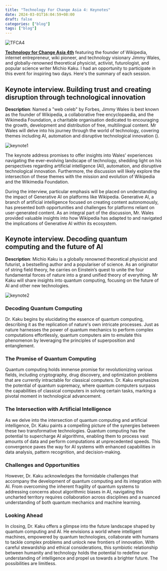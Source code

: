 ```yaml
---
title: "Technology For Change Asia 4: Keynotes"
date: 2024-03-01T16:04:59+08:00
draft: false
categories: ["blog"]
tags: ["blog"]
---
```


![TFCA4](https://i.ibb.co/DM19znq/IMG20240227084112.jpg)

[**Technology for Change Asia 4th**](https://events.economist.com/technology-for-change-week/) featuring the founder of Wikipedia, internet entrepreneur, wiki pioneer, and technology visionary Jimmy Wales, and globally-renowned theoretical physicist, activist, futurologist, and popular science writer Michio Kaku. I had an opportunity to participate in this event for inspiring two days. Here's the summary of each session.

## Keynote interview. Building trust and creating disruption through technological innovation

**Description**: Named a "web celeb" by Forbes, Jimmy Wales is best known as the founder of Wikipedia, a collaborative free encyclopaedia, and the Wikimedia Foundation, a charitable organisation dedicated to encouraging the growth, development and distribution of free, multilingual content. Mr Wales will delve into his journey through the world of technology, covering themes including AI, automation and disruptive technological innovation ().

![keynote1](https://i.ibb.co/y8S6YYD/IMG20240227094035.jpg)

The keynote address promises to offer insights into Wales' experiences navigating the ever-evolving landscape of technology, shedding light on his perspectives regarding artificial intelligence (AI), automation, and disruptive technological innovation. Furthermore, the discussion will likely explore the intersection of these themes with the mission and evolution of Wikipedia and the Wikimedia Foundation.

During the interview, particular emphasis will be placed on understanding the impact of Generative AI on platforms like Wikipedia. Generative AI, a branch of artificial intelligence focused on creating content autonomously, has presented both opportunities and challenges for platforms reliant on user-generated content. As an integral part of the discussion, Mr. Wales provided valuable insights into how Wikipedia has adapted to and navigated the implications of Generative AI within its ecosystem.

## Keynote interview. Decoding quantum computing and the future of AI

**Description**: Michio Kaku is a globally renowned theoretical physicist and futurist, a bestselling author and a populariser of science. As an originator of string field theory, he carries on Einstein’s quest to unite the four fundamental forces of nature into a grand unified theory of everything. Mr Kaku will share insights into quantum computing, focusing on the future of AI and other new technologies.

![keynote2](https://i.ibb.co/k3rgjwM/IMG20240228091449.jpg)

### Decoding Quantum Computing

Dr. Kaku begins by elucidating the essence of quantum computing, describing it as the replication of nature's own intricate processes. Just as nature harnesses the power of quantum mechanics to perform complex computations effortlessly, quantum computers aim to emulate this phenomenon by leveraging the principles of superposition and entanglement.

### The Promise of Quantum Computing

Quantum computing holds immense promise for revolutionizing various fields, including cryptography, drug discovery, and optimization problems that are currently intractable for classical computers. Dr. Kaku emphasizes the potential of quantum supremacy, where quantum computers surpass the capabilities of classical computers in solving certain tasks, marking a pivotal moment in technological advancement.

### The Intersection with Artificial Intelligence

As we delve into the intersection of quantum computing and artificial intelligence, Dr. Kaku paints a compelling picture of the synergies between these two transformative technologies. Quantum computing has the potential to supercharge AI algorithms, enabling them to process vast amounts of data and perform computations at unprecedented speeds. This convergence paves the way for AI systems with enhanced capabilities in data analysis, pattern recognition, and decision-making.

### Challenges and Opportunities

However, Dr. Kaku acknowledges the formidable challenges that accompany the development of quantum computing and its integration with AI. From overcoming the inherent fragility of quantum systems to addressing concerns about algorithmic biases in AI, navigating this uncharted territory requires collaboration across disciplines and a nuanced understanding of both quantum mechanics and machine learning.

### Looking Ahead

In closing, Dr. Kaku offers a glimpse into the future landscape shaped by quantum computing and AI. He envisions a world where intelligent machines, empowered by quantum technologies, collaborate with humans to tackle complex problems and unlock new frontiers of innovation. With careful stewardship and ethical considerations, this symbiotic relationship between humanity and technology holds the potential to redefine our understanding of intelligence and propel us towards a brighter future. The possibilities are limitless.
